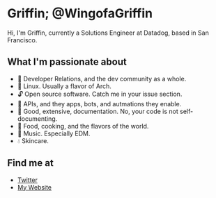 # Griffin; @WingofaGriffin
Hi, I'm Griffin, currently a Solutions Engineer at Datadog, based in San Francisco.

## What I'm passionate about
- 🥑 Developer Relations, and the dev community as a whole.
- 🐧 Linux. Usually a flavor of Arch.
- 🔓 Open source software. Catch me in your issue section.
- 🤖 APIs, and they apps, bots, and autmations they enable.
- 📝 Good, extensive, documentation. No, your code is not self-documenting.
- 🥘 Food, cooking, and the flavors of the world.
- 🎵 Music. Especially EDM.
- 💧 Skincare.

## Find me at
- [Twitter](https://twitter.com/WingofaGriffin)
- [My Website](https://griffin.run)
